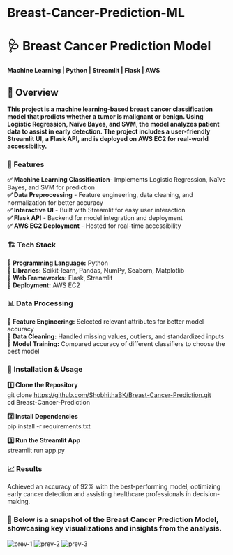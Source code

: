 # Breast-Cancer-Prediction-ML

# 🩺 Breast Cancer Prediction Model
**Machine Learning | Python | Streamlit | Flask | AWS**


## 📌 Overview
**This project is a machine learning-based breast cancer classification model that predicts whether a tumor is malignant or benign. Using Logistic Regression, Naïve Bayes, and SVM, the model analyzes patient data to assist in early detection. The project includes a user-friendly Streamlit UI, a Flask API, and is deployed on AWS EC2 for real-world accessibility.**

### 🚀 Features
**✅ Machine Learning Classification**- Implements Logistic Regression, Naïve Bayes, and SVM for prediction    
**✅ Data Preprocessing** - Feature engineering, data cleaning, and normalization for better accuracy      
**✅ Interactive UI** - Built with Streamlit for easy user interaction            
**✅ Flask API** - Backend for model integration and deployment          
**✅ AWS EC2 Deployment** - Hosted for real-time accessibility              

### 🏗️ Tech Stack
**🔹 Programming Language:** Python            
**🔹 Libraries:** Scikit-learn, Pandas, NumPy, Seaborn, Matplotlib            
**🔹 Web Frameworks:** Flask, Streamlit            
**🔹 Deployment:** AWS EC2              

### 📊 Data Processing
**🔹 Feature Engineering:** Selected relevant attributes for better model accuracy                  
**🔹 Data Cleaning:** Handled missing values, outliers, and standardized inputs                                        
**🔹 Model Training:** Compared accuracy of different classifiers to choose the best model                                          

### 🔧 Installation & Usage
**1️⃣ Clone the Repository**                                              
git clone https://github.com/ShobhithaBK/Breast-Cancer-Prediction.git                                          
cd Breast-Cancer-Prediction                                                  

**2️⃣ Install Dependencies**                                                                                    
pip install -r requirements.txt                                        

**3️⃣ Run the Streamlit App**                                                    
streamlit run app.py                                                                              

### 📈 Results
Achieved an accuracy of 92% with the best-performing model, optimizing early cancer detection and assisting healthcare professionals in decision-making.

### 📌 Below is a snapshot of the Breast Cancer Prediction Model, showcasing key visualizations and insights from the analysis.
![prev-1](https://github.com/user-attachments/assets/f849112d-bc1c-4e3c-965d-074cdef75a91)
![prev-2](https://github.com/user-attachments/assets/1f8675be-6b42-4d0f-9803-54d3aa7be09e)
![prev-3](https://github.com/user-attachments/assets/dd2e4bb1-3647-4037-a2ce-4a98fbe2c4f3)



